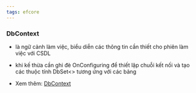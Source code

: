 ```yaml
---
tags: efcore 
---
```

### DbContext

- là ngữ cảnh làm việc, biểu diễn các thông tin cần thiết cho phiên làm việc với CSDL
- khi kế thừa cần ghi đè OnConfiguring để thiết lập chuỗi kết nối và tạo các thuộc tính DbSet<> tương ứng với các bảng

- Xem thêm: [DbContext](Data%20access.md#DbContext)